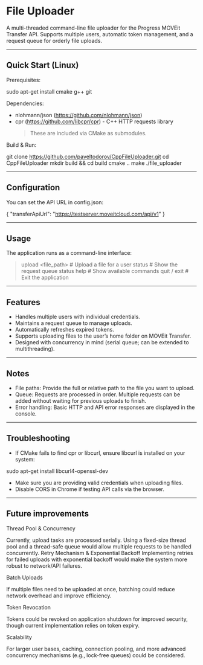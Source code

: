 File Uploader
=============

A multi-threaded command-line file uploader for the Progress MOVEit Transfer API.
Supports multiple users, automatic token management, and a request queue for orderly file uploads.

------------------------------------------------------

Quick Start (Linux)
------------------

Prerequisites:

sudo apt-get install cmake g++ git

Dependencies:
- nlohmann/json (https://github.com/nlohmann/json)
- cpr (https://github.com/libcpr/cpr) - C++ HTTP requests library
  > These are included via CMake as submodules.

Build & Run:

git clone https://github.com/paveltodorov/CppFileUploader.git
cd CppFileUploader
mkdir build && cd build
cmake ..
make
./file_uploader

------------------------------------------------------

Configuration
-------------

You can set the API URL in config.json:

{
    "transferApiUrl": "https://testserver.moveitcloud.com/api/v1"
}

------------------------------------------------------

Usage
-----

The application runs as a command-line interface:

> upload <username> <password> <file_path>       # Upload a file for a user
> status                                         # Show the request queue status
> help                                           # Show available commands
> quit / exit                                    # Exit the application

------------------------------------------------------

Features
--------

- Handles multiple users with individual credentials.
- Maintains a request queue to manage uploads.
- Automatically refreshes expired tokens.
- Supports uploading files to the user’s home folder on MOVEit Transfer.
- Designed with concurrency in mind (serial queue; can be extended to multithreading).

------------------------------------------------------

Notes
-----

- File paths: Provide the full or relative path to the file you want to upload.
- Queue: Requests are processed in order. Multiple requests can be added without waiting for previous uploads to finish.
- Error handling: Basic HTTP and API error responses are displayed in the console.

------------------------------------------------------

Troubleshooting
---------------

- If CMake fails to find cpr or libcurl, ensure libcurl is installed on your system:

sudo apt-get install libcurl4-openssl-dev

- Make sure you are providing valid credentials when uploading files.
- Disable CORS in Chrome if testing API calls via the browser.

------------------------------------------------------

Future improvements
------------------

Thread Pool & Concurrency

Currently, upload tasks are processed serially.
Using a fixed-size thread pool and a thread-safe queue would allow multiple requests to be handled concurrently.
Retry Mechanism & Exponential Backoff
Implementing retries for failed uploads with exponential backoff would make the system more robust to network/API failures.

Batch Uploads

If multiple files need to be uploaded at once, batching could reduce network overhead and improve efficiency.

Token Revocation

Tokens could be revoked on application shutdown for improved security, though current implementation relies on token expiry.

Scalability

For larger user bases, caching, connection pooling, and more advanced concurrency mechanisms (e.g., lock-free queues) could be considered.

